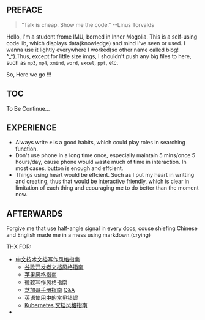 ## PREFACE
> “Talk is cheap. Show me the code.”   --Linus Torvalds

Hello, I'm a student frome IMU, borned in Inner Mogolia. This is a self-using code lib, which displays data(knowledge) and mind i've seen or used. I wanna use it lightly everywhere I worked(so other name called blog! \^_\^).Thus, except for little size imgs,  I   shouldn't push any big files to here, such as `mp3`, `mp4`, `xmind`, `word`, `excel`, `ppt`, etc.

So, Here we go !!!

## TOC

To Be Continue...

## EXPERIENCE
- Always write `#` is a good habits, which could play roles in searching function.
- Don't use phone in a long time once, especially maintain 5 mins/once 5 hours/day, cause phone would waste much of time in interaction. In most cases, button is enough and effcient.
- Things using heart would be effcient. Such as I put my heart in writting and creating, thus that would be interactive friendly, which is clear in limitation of each thing and ecouraging me to do better than the moment now.

## AFTERWARDS

Forgive me that use half-angle signal in every docs, couse shiefing Chinese and English made me in a mess using markdown.(crying)

THX FOR:
- [中文技术文档写作风格指南](https://zh-style-guide.readthedocs.io/zh_CN/latest/)
  - [谷歌开发者文档风格指南](https://developers.google.cn/style) 
  - [苹果风格指南](https://help.apple.com/asg/)
  - [微软写作风格指南](https://docs.microsoft.com/en-us/style-guide/welcome/)
  - [芝加哥手册指南](https://www.chicagomanualofstyle.org/)  [Q&A](https://www.chicagomanualofstyle.org/qanda/latest.html)
  - [英语使用中的常见错误](https://brians.wsu.edu/common-errors/) 
  - [Kubernetes 文档风格指南](https://kubernetes.io/docs/contribute/style/style-guide/) 
- 


